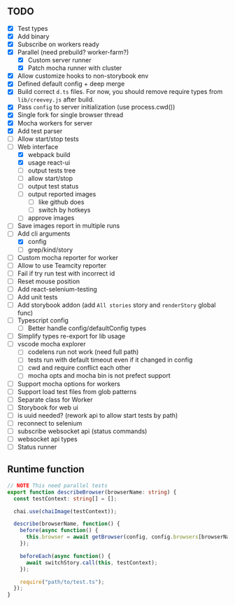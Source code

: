 ## TODO

- [x] Test types
- [x] Add binary
- [x] Subscribe on workers ready
- [x] Parallel (need prebuild? worker-farm?)
  - [x] Custom server runner
  - [x] Patch mocha runner with cluster
- [x] Allow customize hooks to non-storybook env
- [x] Defined default config + deep merge
- [x] Build correct `d.ts` files. For now, you should remove require types from `lib/creevey.js` after build.
- [x] Pass `config` to server initialization (use process.cwd())
- [x] Single fork for single browser thread
- [x] Mocha workers for server
- [x] Add test parser
- [ ] Allow start/stop tests
- [ ] Web interface
  - [x] webpack build
  - [x] usage react-ui
  - [ ] output tests tree
  - [ ] allow start/stop
  - [ ] output test status
  - [ ] output reported images
    - [ ] like github does
    - [ ] switch by hotkeys
  - [ ] approve images
- [ ] Save images report in multiple runs
- [ ] Add cli arguments
  - [x] config
  - [ ] grep/kind/story
- [ ] Custom mocha reporter for worker
- [ ] Allow to use Teamcity reporter
- [ ] Fail if try run test with incorrect id
- [ ] Reset mouse position
- [ ] Add react-selenium-testing
- [ ] Add unit tests
- [ ] Add storybook addon (add `All stories` story and `renderStory` global func)
- [ ] Typescript config
  - [ ] Better handle config/defaultConfig types
- [ ] Simplify types re-export for lib usage
- [ ] vscode mocha explorer
  - [ ] codelens run not work (need full path)
  - [ ] tests run with default timeout even if it changed in config
  - [ ] cwd and require conflict each other
  - [ ] mocha opts and mocha bin is not prefect support
- [ ] Support mocha options for workers
- [ ] Support load test files from glob patterns
- [ ] Separate class for Worker
- [ ] Storybook for web ui
- [ ] is uuid needed? (rework api to allow start tests by path)
- [ ] reconnect to selenium
- [ ] subscribe websocket api (status commands)
- [ ] websocket api types
- [ ] Status runner

## Runtime function

```ts
// NOTE This need parallel tests
export function describeBrowser(browserName: string) {
  const testContext: string[] = [];

  chai.use(chaiImage(testContext));

  describe(browserName, function() {
    before(async function() {
      this.browser = await getBrowser(config, config.browsers[browserName]);
    });

    beforeEach(async function() {
      await switchStory.call(this, testContext);
    });

    require("path/to/test.ts");
  });
}
```
